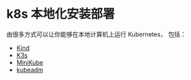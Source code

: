 # k8s 本地化安装部署

由很多方式可以让你能够在本地计算机上运行 Kubernetes， 包括：

- [Kind](https://github.com/kubernetes-sigs/kind/)
- [K3s](k3s)
- [MiniKube]()
- [kubeadm]()

